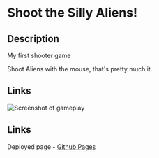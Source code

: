 # Shoot the Silly Aliens!

## Description

My first shooter game

Shoot Aliens with the mouse, that's pretty much it.

## Links

![Screenshot of gameplay](assets/aliengame-screenshot.png)

## Links

Deployed page - [Github Pages](https://mattrix01.github.io/shooter-game)

